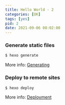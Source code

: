 ```yaml
---
title: Hello World - 2
categories: [OK]
tags: [yes]
pid: 2
date: 2021-09-06 08:02:00
---
```



### Generate static files

``` bash
$ hexo generate
```

More info: [Generating](https://hexo.io/docs/generating.html)
<!--more-->
### Deploy to remote sites

``` bash
$ hexo deploy
```

More info: [Deployment](https://hexo.io/docs/one-command-deployment.html)
